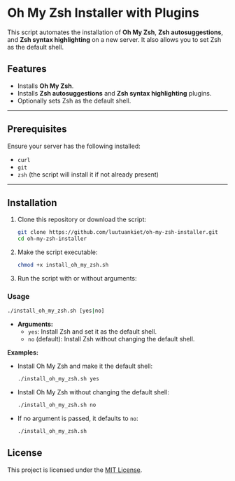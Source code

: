 # **Oh My Zsh Installer with Plugins**

This script automates the installation of **Oh My Zsh**, **Zsh autosuggestions**, and **Zsh syntax highlighting** on a new server. It also allows you to set Zsh as the default shell.

## **Features**
- Installs **Oh My Zsh**.
- Installs **Zsh autosuggestions** and **Zsh syntax highlighting** plugins.
- Optionally sets Zsh as the default shell.
---

## **Prerequisites**
Ensure your server has the following installed:
- `curl`
- `git`
- `zsh` (the script will install it if not already present)

---

## **Installation**
1. Clone this repository or download the script:
   ```bash
   git clone https://github.com/luutuankiet/oh-my-zsh-installer.git
   cd oh-my-zsh-installer
   ```

2. Make the script executable:
   ```bash
   chmod +x install_oh_my_zsh.sh
   ```

3. Run the script with or without arguments:

### **Usage**
```bash
./install_oh_my_zsh.sh [yes|no]
```

- **Arguments:**
  - `yes`: Install Zsh and set it as the default shell.
  - `no` (default): Install Zsh without changing the default shell.

**Examples:**

- Install Oh My Zsh and make it the default shell:
  ```bash
  ./install_oh_my_zsh.sh yes
  ```

- Install Oh My Zsh without changing the default shell:
  ```bash
  ./install_oh_my_zsh.sh no
  ```

- If no argument is passed, it defaults to `no`:
  ```bash
  ./install_oh_my_zsh.sh
  ```

## **License**
This project is licensed under the [MIT License](LICENSE).
